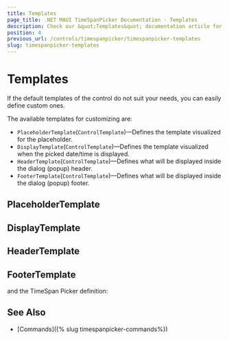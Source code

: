 ```yaml
---
title: Templates
page_title: .NET MAUI TimeSpanPicker Documentation - Templates
description: Check our &quot;Templates&quot; documentation article for Telerik TimeSpanPicker for .NET MAUI.
position: 4
previous_url: /controls/timespanpicker/timespanpicker-templates
slug: timespanpicker-templates
---
```


# Templates

If the default templates of the control do not suit your needs, you can easily define custom ones.

The available templates for customizing are:

* `PlaceholderTemplate`(`ControlTemplate`)&mdash;Defines the template visualized for the placeholder.  
* `DisplayTemplate`(`ControlTemplate`)&mdash;Defines the template visualized when the picked date/time is displayed.
* `HeaderTemplate`(`ControlTemplate`)&mdash;Defines what will be displayed inside the dialog (popup) header.
* `FooterTemplate`(`ControlTemplate`)&mdash;Defines what will be displayed inside the dialog (popup) footer.

## PlaceholderTemplate

<snippet id='timespanpicker-placeholder-template' />


## DisplayTemplate

<snippet id='timespanpicker-display-template' />


## HeaderTemplate

<snippet id='timespanpicker-header-template' />


## FooterTemplate

<snippet id='timespanpicker-footer-template' />

and the TimeSpan Picker definition:

<snippet id='timespanpicker-custom-templates' />

## See Also

- [Commands]({% slug timespanpicker-commands%})
